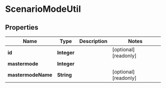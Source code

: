 

# ScenarioModeUtil

## Properties

Name | Type | Description | Notes
------------ | ------------- | ------------- | -------------
**id** | **Integer** |  |  [optional] [readonly]
**mastermode** | **Integer** |  | 
**mastermodeName** | **String** |  |  [optional] [readonly]



